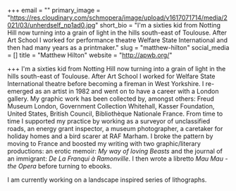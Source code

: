 +++
email = ""
primary_image = "https://res.cloudinary.com/schmopera/image/upload/v1617071714/media/2021/03/unherdself_np1ad0.jpg"
short_bio = "I'm a sixties kid from Notting Hill now turning into a grain of light in the hills south-east of Toulouse. After Art School I worked for performance theatre Welfare State International and then had many years as a printmaker."
slug = "matthew-hilton"
social_media = []
title = "Matthew Hilton"
website = "http://apwb.org/"

+++
I'm a sixties kid from Notting Hill now turning into a grain of light in the hills south-east of Toulouse. After Art School I worked for Welfare State International theatre before becoming a fireman in West Yorkshire. I re-emerged as an artist in 1982 and went on to have a career with a London gallery.  My graphic work has been collected by, amongst others: Freud Museum London, Government Collection Whitehall, Kasser Foundation, United States, British Council, Bibliothèque Nationale France. From time to time I supported my practice by working as a surveyor of unclassified roads, an energy grant inspector, a museum photographer, a caretaker for holiday homes and a bird scarer at RAF Marham. I broke the pattern by moving to France and boosted my writing with two graphic/literary productions: an erotic memoir: _My way of loving Beasts_ and the journal of an immigrant: _De La Franqui à Ramonville_. I then wrote a libretto _Mau Mau - the Opera_ before turning to ebooks. 

I am currently working on a landscape inspired series of lithographs.